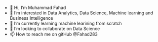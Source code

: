 - 👋 Hi, I’m Muhammad Fahad 
- 👀 I’m interested in Data Analytics, Data Science, Machine learning and Business Intelligence
- 🌱 I’m currently learning machine learining from scratch
- 💞️ I’m looking to collaborate on Data Science
- 📫 How to reach me on gitHub @Fahad283  

<!---
Fahad283/Fahad283 is a ✨ special ✨ repository because its `README.md` (this file) appears on your GitHub profile.
You can click the Preview link to take a look at your changes.
--->
